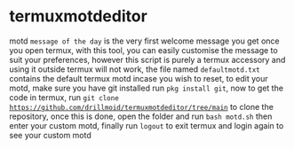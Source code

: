# termuxmotdeditor
motd <code>message of the day</code> is the very first welcome message you get once you open termux, with this tool, you can easily customise the message to suit your preferences, however this script is purely a termux accessory and using it outside termux will not work, the file named <code>defaultmotd.txt</code> contains the default termux motd incase you wish to reset, to edit your motd, make sure you have git installed run <code>pkg install git</code>, now to get the code in termux, run <code>git clone https://github.com/drillmoid/termuxmotdeditor/tree/main</code> to clone the repository, once this is done, open the folder and run <code>bash motd.sh</code> then enter your custom motd, finally run <code>logout</code> to exit termux and login again to see your custom motd

